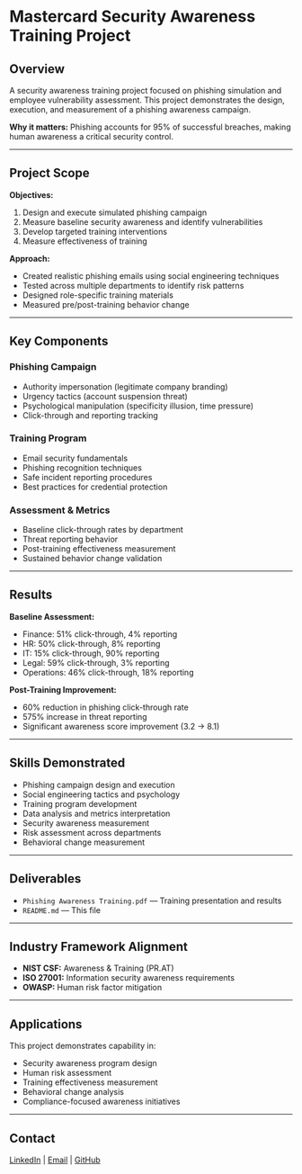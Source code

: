 # Mastercard Security Awareness Training Project

## Overview

A security awareness training project focused on phishing simulation and employee vulnerability assessment. This project demonstrates the design, execution, and measurement of a phishing awareness campaign.

**Why it matters:** Phishing accounts for 95% of successful breaches, making human awareness a critical security control.

---

## Project Scope

**Objectives:**
1. Design and execute simulated phishing campaign
2. Measure baseline security awareness and identify vulnerabilities
3. Develop targeted training interventions
4. Measure effectiveness of training

**Approach:**
- Created realistic phishing emails using social engineering techniques
- Tested across multiple departments to identify risk patterns
- Designed role-specific training materials
- Measured pre/post-training behavior change

---

## Key Components

### Phishing Campaign
- Authority impersonation (legitimate company branding)
- Urgency tactics (account suspension threat)
- Psychological manipulation (specificity illusion, time pressure)
- Click-through and reporting tracking

### Training Program
- Email security fundamentals
- Phishing recognition techniques
- Safe incident reporting procedures
- Best practices for credential protection

### Assessment & Metrics
- Baseline click-through rates by department
- Threat reporting behavior
- Post-training effectiveness measurement
- Sustained behavior change validation

---

## Results

**Baseline Assessment:**
- Finance: 51% click-through, 4% reporting
- HR: 50% click-through, 8% reporting
- IT: 15% click-through, 90% reporting
- Legal: 59% click-through, 3% reporting
- Operations: 46% click-through, 18% reporting

**Post-Training Improvement:**
- 60% reduction in phishing click-through rate
- 575% increase in threat reporting
- Significant awareness score improvement (3.2 → 8.1)

---

## Skills Demonstrated

- Phishing campaign design and execution
- Social engineering tactics and psychology
- Training program development
- Data analysis and metrics interpretation
- Security awareness measurement
- Risk assessment across departments
- Behavioral change measurement

---

## Deliverables

- `Phishing Awareness Training.pdf` — Training presentation and results
- `README.md` — This file

---

## Industry Framework Alignment

- **NIST CSF:** Awareness & Training (PR.AT)
- **ISO 27001:** Information security awareness requirements
- **OWASP:** Human risk factor mitigation

---

## Applications

This project demonstrates capability in:
- Security awareness program design
- Human risk assessment
- Training effectiveness measurement
- Behavioral change analysis
- Compliance-focused awareness initiatives

---

## Contact

[LinkedIn](https://www.linkedin.com/in/carinejackson) | [Email](mailto:carinejackson48@gmail.com) | [GitHub](https://github.com/CarineJackson1)
